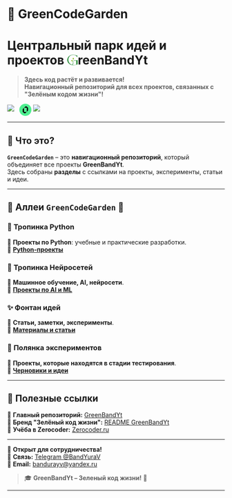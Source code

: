 # 🌿 GreenCodeGarden 
# Центральный парк идей и проектов <img src="https://raw.githubusercontent.com/GreenBandYt/GreenBandYt/main/assets/images/b_logo_g.png" width="25" alt="G" style="vertical-align: -2px;">reenBandYt  

> **Здесь код растёт и развивается!**  
> **Навигационный репозиторий для всех проектов, связанных с "Зелёным кодом жизни"!**  

<p>
  <img src="https://img.shields.io/badge/GreenBandYt-Зелёный_код_жизни-32CD32?style=for-the-badge&logo=leaflet&logoColor=white">&nbsp;&nbsp;
  <img src="https://raw.githubusercontent.com/GreenBandYt/GreenBandYt/main/assets/logos/zerocoder.png" width="28" height="28" alt="Zerocoder" style="vertical-align: middle; border-radius: 50%;">
  <img src="https://img.shields.io/badge/Zerocoder-Выпускник-%239B59B6?style=for-the-badge">
</p>

---

## 📌 Что это?
**`GreenCodeGarden`** – это **навигационный репозиторий**, который объединяет все проекты **GreenBandYt**.  
Здесь собраны **разделы** с ссылками на проекты, эксперименты, статьи и идеи.

---

## 🏡 Аллеи `GreenCodeGarden` 🌿  

### 🚀 **Тропинка Python**  
📌 **Проекты по Python**: учебные и практические разработки.  
🔗 **[Python-проекты](#)**  

### 🤖 **Тропинка Нейросетей**  
📌 **Машинное обучение, AI, нейросети**.  
🔗 **[Проекты по AI и ML](#)**  

### ✨ **Фонтан идей**  
📌 **Статьи, заметки, эксперименты**.  
🔗 **[Материалы и статьи](#)**  

### 🌱 **Полянка экспериментов**  
📌 **Проекты, которые находятся в стадии тестирования**.  
🔗 **[Черновики и идеи](#)**  

---

## 🔗 Полезные ссылки  
📌 **Главный репозиторий:** [GreenBandYt](https://github.com/GreenBandYt)  
📌 **Бренд "Зелёный код жизни":** [README GreenBandYt](https://github.com/GreenBandYt/GreenBandYt)  
📌 **Учёба в Zerocoder:** [Zerocoder.ru](https://zerocoder.ru/)  

---

📢 **Открыт для сотрудничества!**  
💬 **Связь:** [Telegram @BandYuraV](https://t.me/BandYuraV)  
📧 **Email:** [bandurayv@yandex.ru](mailto:bandurayv@yandex.ru)  

> 🎓 **GreenBandYt – Зеленый код жизни!** 🌿  

---
